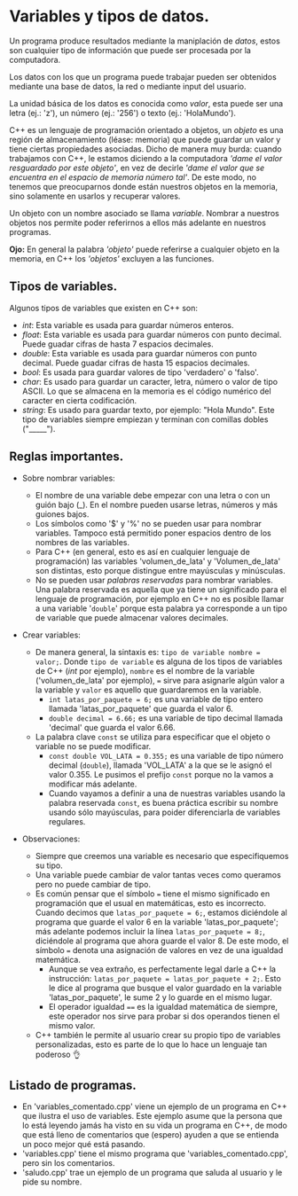 # Variables y tipos de datos.
Un programa produce resultados mediante la maniplación de _datos_, estos son cualquier tipo de información que puede ser procesada por la computadora.

Los datos con los que un programa puede trabajar pueden ser obtenidos mediante una base de datos, la red o mediante input del usuario.

La unidad básica de los datos es conocida como _valor_, esta puede ser una letra (ej.: 'z'), un número (ej.: '256') o texto (ej.: 'HolaMundo').

C++ es un lenguaje de programación orientado a objetos, un _objeto_ es una región de almacenamiento (léase: memoria) que puede guardar un valor y tiene ciertas propiedades asociadas. Dicho de manera muy burda: cuando trabajamos con C++, le estamos diciendo a la computadora _'dame el valor resguardado por este objeto'_, en vez de decirle _'dame el valor que se encuentra en el espacio de memoria número tal'_.
De este modo, no tenemos que preocuparnos donde están nuestros objetos en la memoria, sino solamente en usarlos y recuperar valores.

Un objeto con un nombre asociado se llama _variable_. Nombrar a nuestros objetos nos permite poder referirnos a ellos más adelante en nuestros programas.

**Ojo:** En general la palabra _'objeto'_ puede referirse a cualquier objeto en la memoria, en C++ los _'objetos'_ excluyen a las funciones.

## Tipos de variables.
Algunos tipos de variables que existen en C++ son:
* _int_: Esta variable es usada para guardar números enteros.
* _float_: Esta variable es usada para guardar números con punto decimal. Puede guadar cifras de hasta 7 espacios decimales.
* _double_: Esta variable es usada para guardar números con punto decimal. Puede guadar cifras de hasta 15 espacios decimales.
* _bool_: Es usada para guardar valores de tipo 'verdadero' o 'falso'.
* _char_: Es usado para guardar un caracter, letra, número o valor de tipo ASCII. Lo que se almacena en la memoria es el código numérico del caracter en cierta codificación. 
* _string_: Es usado para guardar texto, por ejemplo: "Hola Mundo". Este tipo de variables siempre empiezan y terminan con comillas dobles ("_____").

## Reglas importantes.
* Sobre nombrar variables:
    * El nombre de una variable debe empezar con una letra o con un guión bajo (_). En el nombre pueden usarse letras, números y más guiones bajos.
    * Los símbolos como '$' y '%' no se pueden usar para nombrar variables. Tampoco está permitido poner espacios dentro de los nombres de las variables. 
    * Para C++ (en general, esto es así en cualquier lenguaje de programación) las variables 'volumen_de_lata' y 'Volumen_de_lata' son distintas, esto porque distingue entre mayúsculas y minúsculas.
    * No se pueden usar _palabras reservadas_ para nombrar variables. Una palabra reservada es aquella que ya tiene un significado para el lenguaje de programación, por ejemplo en C++ no es posible llamar a una variable '`double`' porque esta palabra ya corresponde a un tipo de variable que puede almacenar valores decimales. 

* Crear variables:
    * De manera general, la sintaxis es: `tipo de variable nombre = valor;`. Donde `tipo de variable` es alguna de los tipos de variables de C++ (_int_ por ejemplo), `nombre` es el nombre de la variable ('volumen_de_lata' por ejemplo), `=` sirve para asignarle algún valor a la variable y `valor` es aquello que guardaremos en la variable.
        * `int latas_por_paquete = 6;` es una variable de tipo entero llamada 'latas_por_paquete' que guarda el valor 6.
        * `double decimal = 6.66;` es una variable de tipo decimal llamada 'decimal' que guarda el valor 6.66.
    * La palabra clave `const` se utiliza para especificar que el objeto o variable no se puede modificar.
        * `const double VOL_LATA = 0.355;` es una variable de tipo número decimal (`double`), llamada 'VOL_LATA' a la que se le asignó el valor 0.355. Le pusimos el prefijo `const` porque no la vamos a modificar más adelante.
        * Cuando vayamos a definir a una de nuestras variables usando la palabra reservada `const`, es buena práctica escribir su nombre usando sólo mayúsculas, para poider diferenciarla de variables regulares.

* Observaciones:
    * Siempre que creemos una variable es necesario que especifiquemos su tipo.
    * Una variable puede cambiar de valor tantas veces como queramos pero no puede cambiar de tipo.
    * Es común pensar que el símbolo `=` tiene el mismo significado en programación que el usual en matemáticas, esto es incorrecto. Cuando decimos que `latas_por_paquete = 6;`, estamos diciéndole al programa que guarde el valor 6 en la variable 'latas_por_paquete'; más adelante podemos incluir la línea `latas_por_paquete = 8;`, diciéndole al programa que ahora guarde el valor 8. De este modo, el símbolo `=` denota una asignación de valores en vez de una igualdad matemática.
        * Aunque se vea extraño, es perfectamente legal darle a C++ la instrucción: `latas_por_paquete = latas_por_paquete + 2;`. Esto le dice al programa que busque el valor guardado en la variable 'latas_por_paquete', le sume 2 y lo guarde en el mismo lugar.
        * El operador igualdad `==` es la igualdad matemática de siempre, este operador nos sirve para probar si dos operandos tienen el mismo valor.
    * C++ también le permite al usuario crear su propio tipo de variables personalizadas, esto es parte de lo que lo hace un lenguaje tan poderoso :ok_hand:

## Listado de programas.
* En 'variables_comentado.cpp' viene un ejemplo de un programa en C++ que ilustra el uso de variables. Este ejemplo asume que la persona que lo está leyendo jamás ha visto en su vida un programa en C++, de modo que está lleno de comentarios que (espero) ayuden a que se entienda un poco mejor qué está pasando.
* 'variables.cpp' tiene el mismo programa que 'variables_comentado.cpp', pero sin los comentarios.
* 'saludo.cpp' trae un ejemplo de un programa que saluda al usuario y le pide su nombre.


